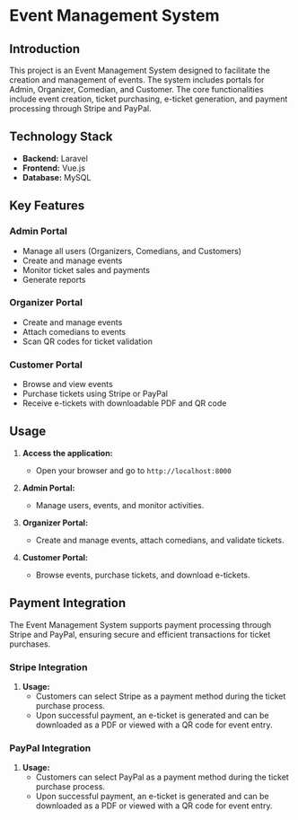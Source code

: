 # Event Management System

## Introduction

This project is an Event Management System designed to facilitate the creation and management of events. The system includes portals for Admin, Organizer, Comedian, and Customer. The core functionalities include event creation, ticket purchasing, e-ticket generation, and payment processing through Stripe and PayPal.

## Technology Stack

- **Backend:** Laravel
- **Frontend:** Vue.js
- **Database:** MySQL

## Key Features

### Admin Portal

- Manage all users (Organizers, Comedians, and Customers)
- Create and manage events
- Monitor ticket sales and payments
- Generate reports

### Organizer Portal

- Create and manage events
- Attach comedians to events
- Scan QR codes for ticket validation

### Customer Portal

- Browse and view events
- Purchase tickets using Stripe or PayPal
- Receive e-tickets with downloadable PDF and QR code

## Usage

1. **Access the application:**
    - Open your browser and go to `http://localhost:8000`

2. **Admin Portal:**
    - Manage users, events, and monitor activities.

3. **Organizer Portal:**
    - Create and manage events, attach comedians, and validate tickets.

4. **Customer Portal:**
    - Browse events, purchase tickets, and download e-tickets.

## Payment Integration

The Event Management System supports payment processing through Stripe and PayPal, ensuring secure and efficient transactions for ticket purchases.

### Stripe Integration

1. **Usage:**
    - Customers can select Stripe as a payment method during the ticket purchase process.
    - Upon successful payment, an e-ticket is generated and can be downloaded as a PDF or viewed with a QR code for event entry.

### PayPal Integration

1. **Usage:**
    - Customers can select PayPal as a payment method during the ticket purchase process.
    - Upon successful payment, an e-ticket is generated and can be downloaded as a PDF or viewed with a QR code for event entry.

